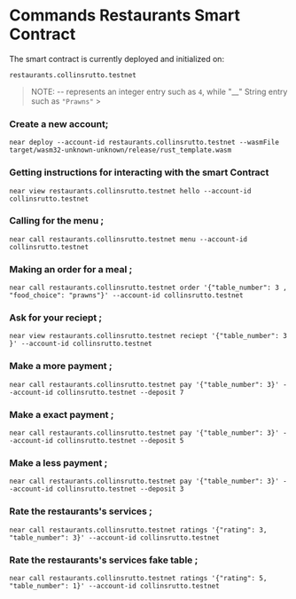 # Commands Restaurants Smart Contract

The smart contract is currently deployed and initialized on:

    restaurants.collinsrutto.testnet

> NOTE: -- represents an integer entry such as `4`, while "\_\_" String entry such as `"Prawns"` > <br>

### Create a new account;

    near deploy --account-id restaurants.collinsrutto.testnet --wasmFile target/wasm32-unknown-unknown/release/rust_template.wasm

### Getting instructions for interacting with the smart Contract

    near view restaurants.collinsrutto.testnet hello --account-id collinsrutto.testnet

### Calling for the menu ;

    near call restaurants.collinsrutto.testnet menu --account-id collinsrutto.testnet

### Making an order for a meal ;

    near call restaurants.collinsrutto.testnet order '{"table_number": 3 , "food_choice": "prawns"}' --account-id collinsrutto.testnet

### Ask for your reciept ;

    near view restaurants.collinsrutto.testnet reciept '{"table_number": 3 }' --account-id collinsrutto.testnet

### Make a more payment ;

    near call restaurants.collinsrutto.testnet pay '{"table_number": 3}' --account-id collinsrutto.testnet --deposit 7

### Make a exact payment ;

    near call restaurants.collinsrutto.testnet pay '{"table_number": 3}' --account-id collinsrutto.testnet --deposit 5

### Make a less payment ;

    near call restaurants.collinsrutto.testnet pay '{"table_number": 3}' --account-id collinsrutto.testnet --deposit 3

### Rate the restaurants's services ;

    near call restaurants.collinsrutto.testnet ratings '{"rating": 3, "table_number": 3}' --account-id collinsrutto.testnet
### Rate the restaurants's services fake table ;

    near call restaurants.collinsrutto.testnet ratings '{"rating": 5, "table_number": 1}' --account-id collinsrutto.testnet
